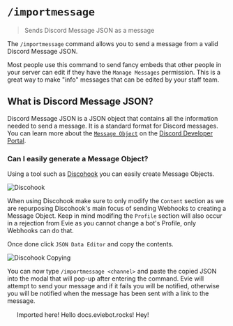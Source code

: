 # `/importmessage`

> Sends Discord Message JSON as a message

The `/importmessage` command allows you to send a message from a valid Discord Message JSON.

Most people use this command to send fancy embeds that other people in your server can edit if they have the `Manage Messages` permission. This is a great way to make "info" messages that can be edited by your staff team.

## What is Discord Message JSON?

Discord Message JSON is a JSON object that contains all the information needed to send a message. It is a standard format for Discord messages.
You can learn more about the [`Message Object`](https://discord.com/developers/docs/resources/channel#message-object) on the [Discord Developer Portal](https://discord.com/developers/docs/resources/channel#message-object).

### Can I easily generate a Message Object?

Using a tool such as [Discohook](https://discohook.org/) you can easily create Message Objects.

![Discohook](/images/Discohook.png)

When using Discohook make sure to only modify the `Content` section as we are repurposing Discohook's main focus of sending Webhooks to creating a Message Object. Keep in mind modifing the `Profile` section will also occur in a rejection from Evie as you cannot change a bot's Profile, only Webhooks can do that.

Once done click `JSON Data Editor` and copy the contents.

![Discohook Copying](/images/DiscohookCopy.png)

You can now type `/importmessage <channel>` and paste the copied JSON into the modal that will pop-up after entering the command.
Evie will attempt to send your message and if it fails you will be notified, otherwise you will be notified when the message has been sent with a link to the message.

  <DiscordMessages>
    <DiscordMessage profile="evie">
      <template #interactions>
        <DiscordInteraction profile="tristan" :command="true"
          >importmessage</DiscordInteraction
        >
      </template>
	  <DiscordEmbed slot="embeds" color="#00ff00">
	   <discord-embed-description slot="description">
	   <img style="width:18px;height:18px;text-indent:-9999px;vertical-align:bottom;object-fit:contain;" src="https://cdn.discordapp.com/emojis/952340083418230874.gif?size=44&quality=lossless" /> Imported here!
	   </discord-embed-description>
      </DiscordEmbed>
    </DiscordMessage>
	<DiscordMessage profile="evie">
		<DiscordEmbed slot="embeds" color="#0F52BA" embed-title="Discohook Example">
		<discord-embed-description slot="description">
	   	Hello docs.eviebot.rocks!
	   </discord-embed-description>
        <DiscordEmbedFields slot="fields">
          <DiscordEmbedField field-title="Field Test">
            Hey!
          </DiscordEmbedField>
        </DiscordEmbedFields>
      </DiscordEmbed>
    </DiscordMessage>
  </DiscordMessages>
